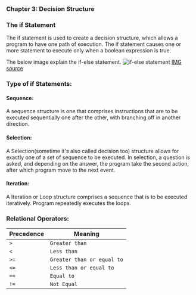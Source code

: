 ### Chapter 3: Decision Structure 


###  The if Statement
The if statement is used to create a decision structure, which allows a program to have
one path of execution. The if statement causes one or more statement to execute only 
when a boolean expression is true. 

The below image explain the if-else statement. 
![if-else statement](http://i.imgur.com/hNAmaz3.jpg)
[IMG source](https://www.tutorialspoint.com/java/java_loop_control.htm)

  
### Type of if Statements: 

#### Sequence:
  A sequence structure is one that comprises instructions that are to be executed sequentially one after 
  the other, with branching off in another direction. 
  

#### Selection:
  A Selection(sometime it's also called decision too) structure allows for exactly one of a set  of 
  sequence to be executed. In selection, a question is asked, and depending on the answer, the program 
  take the second action, after which program move to the next event. 
    
  

#### Iteration:
  A Iteration or Loop structure comprises a sequence  that is  to be executed iteratively. Program repeatedly
  executes the loops. 
  
 
  
### Relational Operators: 
 

Precedence | Meaning |
--- | --- | 
 `>`| `Greater than` | 
`<` | `Less than` |
`>=`| `Greater than or equal to` |
`<=`|`Less than or equal to` |
`==`|`Equal to` |
`!=`|`Not Equal` |



